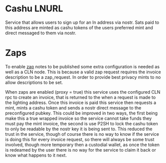 # Cashu LNURL

Service that allows users to sign up for an ln address via nostr. 
Sats paid to this address are minted as cashu tokens of the users preferred mint and direct messaged to them via nostr.


# Zaps
To enable [zap](https://github.com/nostr-protocol/nips/blob/master/57.md) notes to be published some extra configuration is needed as well as a CLN node. This is because a valid zap request requires the invoice description to be a zap_request. In order to provide best privacy mints to no allow descriptions to be set.  

When zaps are enabled (proxy = true) this service uses the configured CLN rpc to create an invoice, that is returned to the when a request is made to the lighting address. Once this invoice is paid this service then requests a mint, mints a cashu token and sends a nostr direct message to the preconfigured pubkey. This could be improved in two ways, the first being make this a true wrapped invoice so the service cannot take funds they must pay the mint invoice, the second is use P2SH to lock the cashu token to only be readable by the nostr key it is being sent to. This reduced the trust in the service, though of course there is no way to know if the service is doing this for every invoice request, so there will always be some trust involved, though more temporary then a custodial wallet, as once the token is redeamed by the user there is no way for the service to claim it back or know what happens to it next.